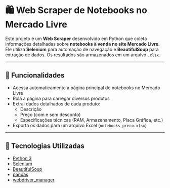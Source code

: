 # 🛍️ Web Scraper de Notebooks no Mercado Livre

Este projeto é um **Web Scraper** desenvolvido em Python que coleta informações detalhadas sobre **notebooks à venda no site Mercado Livre**. Ele utiliza **Selenium** para automação de navegação e **BeautifulSoup** para extração de dados. Os resultados são armazenados em um arquivo `.xlsx`.

---

## 🚀 Funcionalidades

- Acessa automaticamente a página principal de notebooks no Mercado Livre
- Rola a página para carregar diversos produtos
- Extrai dados detalhados de cada produto:
  - Descrição
  - Preço (com e sem desconto)
  - Especificações técnicas (RAM, Armazenamento, Placa Gráfica, etc.)
- Exporta os dados para um arquivo Excel (`notebooks_preco.xlsx`)

---

## 🧰 Tecnologias Utilizadas

- [Python 3](https://www.python.org/)
- [Selenium](https://www.selenium.dev/)
- [BeautifulSoup](https://www.crummy.com/software/BeautifulSoup/)
- [pandas](https://pandas.pydata.org/)
- [webdriver_manager](https://pypi.org/project/webdriver-manager/)
